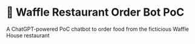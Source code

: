 # 🧇 Waffle Restaurant Order Bot PoC

A ChatGPT-powered PoC chatbot to order food from the ficticious Waffle House restaurant
